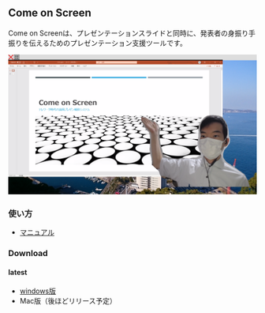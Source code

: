 ## Come on Screen

Come on Screenは、プレゼンテーションスライドと同時に、発表者の身振り手振りを伝えるためのプレゼンテーション支援ツールです。

![](./cos.png)

### 使い方

- [マニュアル](./manual.md)

### Download

#### latest

- [windows版](https://github.com/dendenlabo/comeonscreen-website/releases/download/v0.0.0/comeonscreen-v1.0.0-win32-x64.zip)
- Mac版（後ほどリリース予定）
